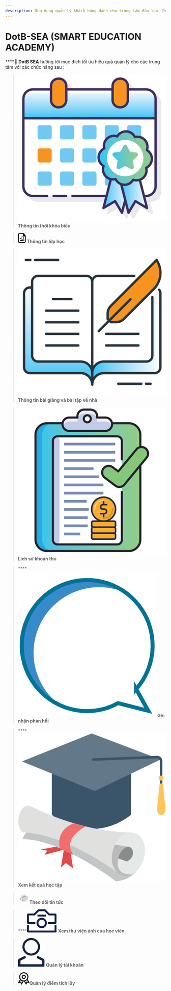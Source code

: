 ```yaml
---
description: Ứng dụng quản lý khách hàng dành cho trung tâm đào tạo- DotB SEA
---
```


# DotB-SEA (SMART EDUCATION ACADEMY)

****:ocean: **DotB SEA** hướng tới mục đích tối ưu hiệu quả quản lý cho các trung tâm với các chức năng sau :

> &#x20;<img src="../.gitbook/assets/schedule_1.png" alt="" data-size="line"> **Thông tin thời khóa biểu** &#x20;

> ![](<../.gitbook/assets/image (113).png>) **Thông tin lớp học**

> &#x20;<img src="../.gitbook/assets/daily_report_1.png" alt="" data-size="line"> **Thông tin bài giảng và bài tập về nhà**&#x20;

> &#x20;<img src="../.gitbook/assets/payment_1.png" alt="" data-size="line"> **Lịch sử khoản thu**

> &#x20;**** <img src="../.gitbook/assets/feedback.PNG" alt="" data-size="line"> **Ghi nhận phản hồi**

> &#x20;**** <img src="../.gitbook/assets/ic_kqht.png" alt="" data-size="line"> **Xem kết quả học tập**

> ![](<../.gitbook/assets/image (115).png>)**Theo dõi tin tức**

> ****<img src="../.gitbook/assets/gallery.png" alt="" data-size="line"> **Xem thư viện ảnh của học viên**

> &#x20;<img src="../.gitbook/assets/account.png" alt="" data-size="line"> **Quản lý tài khoản**

> ![](<../.gitbook/assets/image (106).png>)**Quản lý điểm tích lũy**
